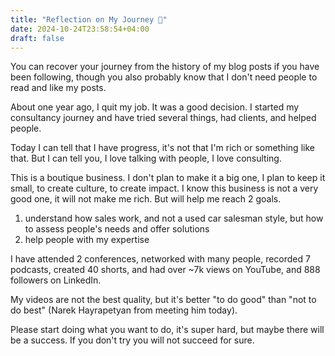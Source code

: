 ```yaml
---
title: "Reflection on My Journey 🔭"
date: 2024-10-24T23:58:54+04:00
draft: false
--- 
```

You can recover your journey from the history of my blog posts if you have been following, though you also probably know that I don't need people to read and like my posts.

About one year ago, I quit my job. It was a good decision. I started my consultancy journey and have tried several things, had clients, and helped people. 

Today I can tell that I have progress, it's not that I'm rich or something like that. But I can tell you, I love talking with people, I love consulting.

This is a boutique business. I don't plan to make it a big one, I plan to keep it small, to create culture, to create impact. I know this business is not a very good one, it will not make me rich. But will help me reach 2 goals.

1. understand how sales work, and not a used car salesman style, but how to assess people's needs and offer solutions
2. help people with my expertise

I have attended 2 conferences, networked with many people, recorded 7 podcasts, created 40 shorts, and had over ~7k views on YouTube, and 888 followers on LinkedIn. 

My videos are not the best quality, but it's better "to do good" than "not to do best" (Narek Hayrapetyan from meeting him today).

Please start doing what you want to do, it's super hard, but maybe there will be a success. If you don't try you will not succeed for sure.